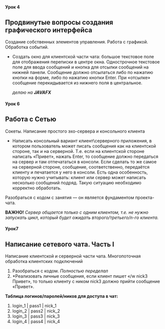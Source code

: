 #### Урок 4
## Продвинутые вопросы создания графического    интерфейса
Создание собственных элементов управления. Работа с графикой. Обработка событий.

+ Создать окно для клиентской части чата: большое текстовое поле для отображения переписки
  в центре окна. Однострочное текстовое поле для ввода сообщений и кнопка для отсылки
  сообщений на нижней панели. Сообщение должно отсылаться либо по нажатию кнопки на
  форме, либо по нажатию кнопки Enter. При «отсылке» сообщение перекидывается из нижнего поля в центральное.
  
  *делаю на **JAVAFX***
  
#### Урок 6
## Работа с Сетью
Сокеты. Написание простого эхо-сервера и консольного
клиента
   
+ Написать консольный вариант клиент\серверного приложения, в котором пользователь может
писать сообщения как на клиентской стороне, так и на серверной. Т.е. если на клиентской
стороне написать «Привет», нажать Enter, то сообщение должно передаться на сервер и там
отпечататься в консоли. Если сделать то же самое на серверной стороне, сообщение,
соответственно, передаётся клиенту и печатается у него в консоли. Есть одна особенность,
которую нужно учитывать: клиент или сервер может написать несколько сообщений подряд.
Такую ситуацию необходимо корректно обработать.

Разобраться с кодом с занятия — он является фундаментом проекта-чата.

**ВАЖНО!** *Сервер общается только с одним клиентом, т.е. не нужно запускать цикл, который будет ожидать
второго/третьего/n-го клиента.*

#### Урок7
## Написание сетевого чата. Часть I
   Написание клиентской и серверной части чата. Многопоточная
   обработка клиентских подключений
   
1. Разобраться с кодом. *Полностью переделал*
2. *Реализовать личные сообщения, если клиент пишет «/w nick3 Привет», то только клиенту с
ником nick3 должно прийти сообщение «Привет».   

**Таблица логинов/паролей/ников для доступа в чат:**

1.	login_1	| pass1	| nick_1
2.	login_2	| pass2	| nick_2
3.	login_3 | pass3	| nick_3
4.	login_4	| pass4	| nick_4
